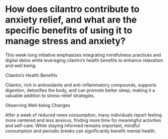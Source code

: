 # How does cilantro contribute to anxiety relief, and what are the specific benefits of using it to manage stress and anxiety?

This week-long initiative emphasizes integrating mindfulness practices and digital detox while leveraging cilantro’s health benefits to enhance relaxation and well being.

Cilantro’s Health Benefits

Cilantro, rich in antioxidants and anti-inflammatory compounds, supports digestion, detoxifies the body, and can promote better sleep, making it a valuable addition to stress-relief strategies.

Observing Well-being Changes

After a week of reduced news consumption, many individuals report feeling more centered and less anxious, finding more time for meaningful activities and self-care. While staying informed remains important, mindful consumption and periodic breaks can significantly benefit mental health.